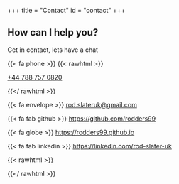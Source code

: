 +++
title = "Contact"
id = "contact"
+++

## How can I help you?

Get in contact, lets have a chat

{{< fa phone >}} {{< rawhtml >}}

<a href="tel:+44 788 757 0820">+44 788 757 0820</a>

{{</ rawhtml >}}

{{< fa envelope >}} rod.slateruk@gmail.com

{{< fa fab github >}} https://github.com/rodders99

{{< fa globe >}} https://rodders99.github.io

{{< fa fab linkedin >}} https://linkedin.com/rod-slater-uk

{{< rawhtml >}}

{{</ rawhtml >}}
